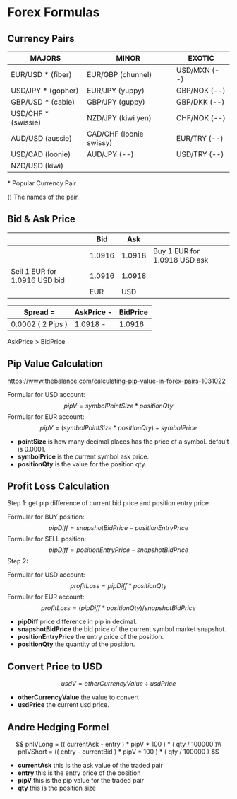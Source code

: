 # Forex Formulas

## Currency Pairs

| MAJORS              | MINOR                   | EXOTIC       |
| ------------------- | ----------------------- | ------------ |
| EUR/USD * (fiber)   | EUR/GBP (chunnel)       | USD/MXN (--) |
| USD/JPY * (gopher)  | EUR/JPY (yuppy)         | GBP/NOK (--) |
| GBP/USD * (cable)   | GBP/JPY (guppy)         | GBP/DKK (--) |
| USD/CHF * (swissie) | NZD/JPY (kiwi yen)      | CHF/NOK (--) |
| AUD/USD (aussie)    | CAD/CHF (loonie swissy) | EUR/TRY (--) |
| USD/CAD (loonie)    | AUD/JPY (--)            | USD/TRY (--) |
| NZD/USD (kiwi)      |                         |              |

\* Popular Currency Pair

() The names of the pair.



## Bid & Ask Price

|                               | Bid    | Ask    |                              |
| ----------------------------- | ------ | ------ | ---------------------------- |
|                               | 1.0916 | 1.0918 | Buy 1 EUR for 1.0918 USD ask |
| Sell 1 EUR for 1.0916 USD bid | 1.0916 | 1.0918 |                              |
|                               | EUR    | USD    |                              |

| Spread =          | AskPrice - | BidPrice |
| ----------------- | ---------- | -------- |
| 0.0002 ( 2 Pips ) | 1.0918 -   | 1.0916   |

AskPrice > BidPrice



## Pip Value Calculation

https://www.thebalance.com/calculating-pip-value-in-forex-pairs-1031022

Formular for USD account:
$$
pipV = symbolPointSize * positionQty
$$
Formular for EUR account:
$$
pipV = ( symbolPointSize * positionQty ) \div symbolPrice
$$


- **pointSize** is how many decimal places has the price of a symbol. default is 0.0001.
- **symbolPrice** is the current symbol ask price.
- **positionQty** is the value for the position qty.



## Profit Loss Calculation

Step 1: get pip difference of current bid price and position entry price.

Formular for BUY position: 
$$
pipDiff = snapshotBidPrice - positionEntryPrice
$$
Formular for SELL position:
$$
pipDiff = positionEntryPrice - snapshotBidPrice
$$
Step 2: 

Formular for USD account:
$$
profitLoss = pipDiff * positionQty
$$
Formular for EUR account:
$$
profitLoss = ( pipDiff * positionQty ) / snapshotBidPrice
$$


- **pipDiff** price difference in pip in decimal.
- **snapshotBidPrice** the bid price of the current symbol market snapshot.
- **positionEntryPrice** the entry price of the position.
- **positionQty** the quantity of the position.





## Convert Price to USD

$$
usdV = otherCurrencyValue \div usdPrice
$$

- **otherCurrencyValue** the value to convert
- **usdPrice** the current usd price.







## Andre Hedging Formel

$$
pnlVLong = (( currentAsk - entry ) * pipV * 100 ) * ( qty / 100000 )\\
pnlVShort = (( entry - currentBid ) * pipV * 100 ) * ( qty / 100000 )
$$

- **currentAsk** this is the ask value of the traded pair 
- **entry** this is the entry price of the position
- **pipV** this is the pip value for the traded pair
- **qty** this is the position size

